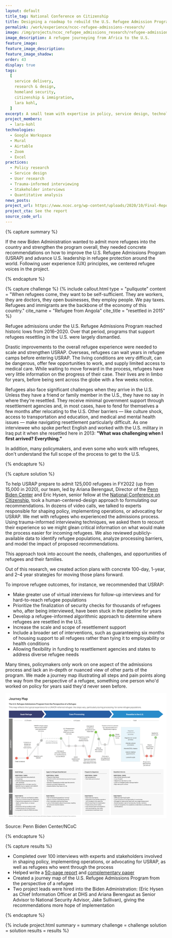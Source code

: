 ```yaml
---
layout: default
title_tag: National Conference on Citizenship
title: Designing a roadmap to rebuild the U.S. Refugee Admission Program
permalink: /work/experience/ncoc-refugee-admissions-research/
image: /img/projects/ncoc_refugee_admissions_research/refugee-admissions.svg
image_description: A refugee journeying from Africa to the U.S.
feature_image:
feature_image_description:
feature_image_shadow:
order: 43
display: true
tags:
  [
    service delivery,
    research & design,
    homeland security,
    citizenship & immigration,
    lara kohl,
  ]
excerpt: A small team with expertise in policy, service design, technology, and data science seek to prepare the new administration to strengthen the U.S. Refugee Admissions Program.
project_members:
  - lara-kohl
technologies:
  - Google Workspace
  - Mural
  - Airtable
  - Zoom
  - Excel
practices:
  - Policy research
  - Service design
  - User research
  - Trauma-informed interviewing
  - Stakeholder interviews
  - Quantitative analysis
news_posts:
project_url: https://www.ncoc.org/wp-content/uploads/2020/10/Final-Report-A-Roadmap-to-Rebuilding-USRAP.pdf
project_cta: See the report
source_code_url:
---
```


{% capture summary %}
<p>
  If the new Biden Administration wanted to admit more refugees into the country
  and strengthen the program overall, they needed concrete recommendations on
  how to improve the U.S. Refugee Admissions Program (USRAP) and advance U.S.
  leadership in refugee protection around the world. Following user experience
  (UX) principles, we centered refugee voices in the project.
</p>
{% endcapture %}

{% capture challenge %}
{% include callout.html
  type = "pullquote"
  content = "When refugees come, they want to be self-sufficient. They are workers, they are doctors, they open businesses, they employ people. We pay taxes. Refugees and immigrants are the backbone of the economy of this country."
  cite_name = "Refugee from Angola"
  cite_title = "resettled in 2015"
%}

<p>
  Refugee admissions under the U.S. Refugee Admissions Program reached historic
  lows from 2016&ndash;2020. Over that period, programs that support refugees
  resettling in the U.S. were largely dismantled.
</p>

<p>
  Drastic improvements to the overall refugee experience were needed to scale
  and strengthen USRAP. Overseas, refugees can wait years in refugee camps
  before entering USRAP. The living conditions are very difficult, can be
  dangerous, offer few opportunities to work, and supply limited access to
  medical care. While waiting to move forward in the process, refugees have very
  little information on the progress of their case. Their lives are in limbo for
  years, before being sent across the globe with a few weeks notice.
</p>

<p>
  Refugees also face significant challenges when they arrive in the U.S. Unless
  they have a friend or family member in the U.S., they have no say in where
  they're resettled. They receive minimal government support through
  resettlement agencies and, in most cases, have to fend for themselves a few
  months after relocating to the U.S. Other barriers — like culture shock,
  access to transportation and education, and medical and mental health issues
  — make navigating resettlement particularly difficult. As one
  interviewee who spoke perfect English and worked with the U.S. military in
  Iraq put it when she resettled here in 2013:
  <b>"What was challenging when I first arrived? Everything."</b>
</p>

<p>
  In addition, many policymakers, and even some who work with refugees, don't
  understand the full scope of the process to get to the U.S.
</p>
{% endcapture %}

{% capture solution %}
<p>
  To help USRAP prepare to admit 125,000 refugees in FY2022 (up from 15,000 in
  2020), our team, led by Ariana Berengaut, Director of the
  <a href="https://global.upenn.edu/penn-biden-center">Penn Biden Center</a> and
  Eric Hysen, senior fellow at the
  <a href="https://ncoc.org/">National Conference on Citizenship</a>, took a
  human-centered-design approach to formulating our recommendations. In dozens
  of video calls, we talked to experts responsible for shaping policy,
  implementing operations, or advocating for USRAP. We met with refugees who
  experienced the admissions process. Using trauma-informed interviewing
  techniques, we asked them to recount their experience so we might glean
  critical information on what would make the process easier for incoming
  refugees. We also reviewed publicly-available data to identify refugee
  populations, analyze processing barriers, and model the impact of proposed
  recommendations.
</p>

<p>
  This approach took into account the needs, challenges, and opportunities of
  refugees and their families.
</p>

<p>
  Out of this research, we created action plans with concrete 100-day, 1-year,
  and 2&ndash;4 year strategies for moving those plans forward.
</p>

<p>To improve refugee outcomes, for instance, we recommended that USRAP:</p>

<ul>
  <li>
    Make greater use of virtual interviews for follow-up interviews and for
    hard-to-reach refugee populations
  </li>

  <li>
    Prioritize the finalization of security checks for thousands of refugees
    who, after being interviewed, have been stuck in the pipeline for years
  </li>

  <li>
    Develop a refugee-informed algorithmic approach to determine where refugees
    are resettled in the U.S.
  </li>

  <li>Increase the scale and scope of resettlement support</li>

  <li>
    Include a broader set of interventions, such as guaranteeing six months of
    housing support to all refugees rather than tying it to employability or
    health conditions
  </li>

  <li>
    Allowing flexibility in funding to resettlement agencies and states to
    address diverse refugee needs
  </li>
</ul>

<p>
  Many times, policymakers only work on one aspect of the admissions process and
  lack an in-depth or nuanced view of other parts of the program. We made a
  journey map illustrating all steps and pain points along the way from the
  perspective of a refugee, something one person who'd worked on policy for
  years said they'd never seen before.
</p>

<p class="border p-3">
  <img
    src="/img/projects/ncoc_refugee_admissions_research/refugee-admission-journey-map.png"
    alt="A journey map of the refugee admission experience."
  />
</p>
<p class="caption">Source: Penn Biden Center/NCoC</p>
{% endcapture %}

{% capture results %}
<ul>
  <li>
    Completed over 100 interviews with experts and stakeholders involved in
    shaping policy, implementing operations, or advocating for USRAP, as well as
    refugees who went through the process
  </li>

  <li>
    Helped write a
    <a
      href="https://global.upenn.edu/penn-biden-center/refugee-admissions-project"
      >50-page report</a
    >
    and
    <a
      href="https://global.upenn.edu/sites/default/files/penn-biden-center/Restoring%20U.S.%20Global%20Leadership%20on%20Refugee%20Protection.pdf"
      >complementary paper</a
    >
  </li>

  <li>
    Created a journey map of the U.S. Refugee Admissions Program from the
    perspective of a refugee
  </li>

  <li>
    Two project leads were hired into the Biden Administration: (Eric Hysen as
    Chief Information Officer at DHS and Ariana Berengaut as Senior Advisor to
    National Security Advisor, Jake Sullivan), giving the recommendations more
    hope of implementation
  </li>
</ul>
{% endcapture %}

{% include project.html
  summary = summary
  challenge = challenge
  solution = solution
  results = results
%}
